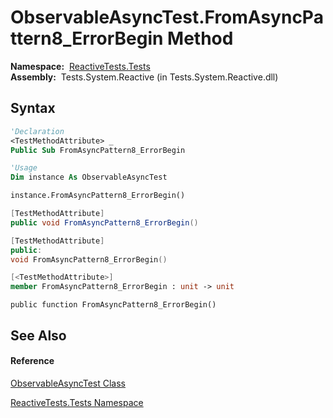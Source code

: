 # ObservableAsyncTest.FromAsyncPattern8\_ErrorBegin Method

**Namespace:**  [ReactiveTests.Tests](ReactiveTests.Tests\ReactiveTests.Tests.md)  
**Assembly:**  Tests.System.Reactive (in Tests.System.Reactive.dll)

## Syntax

```vb
'Declaration
<TestMethodAttribute> _
Public Sub FromAsyncPattern8_ErrorBegin
```

```vb
'Usage
Dim instance As ObservableAsyncTest

instance.FromAsyncPattern8_ErrorBegin()
```

```csharp
[TestMethodAttribute]
public void FromAsyncPattern8_ErrorBegin()
```

```c++
[TestMethodAttribute]
public:
void FromAsyncPattern8_ErrorBegin()
```

```fsharp
[<TestMethodAttribute>]
member FromAsyncPattern8_ErrorBegin : unit -> unit 
```

```jscript
public function FromAsyncPattern8_ErrorBegin()
```

## See Also

#### Reference

[ObservableAsyncTest Class](ObservableAsyncTest\ObservableAsyncTest.md)

[ReactiveTests.Tests Namespace](ReactiveTests.Tests\ReactiveTests.Tests.md)




